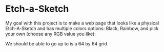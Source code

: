 # Etch-a-Sketch
My goal with this project is to make a web page that looks like a physical Etch-A-Sketch and has multiple colors options: Black, Rainbow, and pick your own (choose any RGB value you like):

We should be able to go up to is a 64 by 64 grid